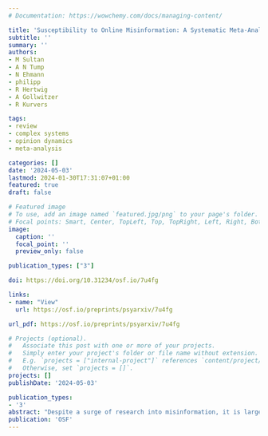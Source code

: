 ```yaml
---
# Documentation: https://wowchemy.com/docs/managing-content/

title: 'Susceptibility to Online Misinformation: A Systematic Meta-Analysis of Demographic and Psychological Factors'
subtitle: ''
summary: ''
authors:
- M Sultan
- A N Tump
- N Ehmann
- philipp
- R Hertwig
- A Gollwitzer
- R Kurvers

tags:
- review
- complex systems
- opinion dynamics
- meta-analysis

categories: []
date: '2024-05-03'
lastmod: 2024-01-30T17:31:07+01:00
featured: true
draft: false

# Featured image
# To use, add an image named `featured.jpg/png` to your page's folder.
# Focal points: Smart, Center, TopLeft, Top, TopRight, Left, Right, BottomLeft, Bottom, BottomRight.
image:
  caption: ''
  focal_point: ''
  preview_only: false

publication_types: ["3"]

doi: https://doi.org/10.31234/osf.io/7u4fg

links:
- name: "View"
  url: https://osf.io/preprints/psyarxiv/7u4fg

url_pdf: https://osf.io/preprints/psyarxiv/7u4fg

# Projects (optional).
#   Associate this post with one or more of your projects.
#   Simply enter your project's folder or file name without extension.
#   E.g. `projects = ["internal-project"]` references `content/project/deep-learning/index.md`.
#   Otherwise, set `projects = []`.
projects: []
publishDate: '2024-05-03'

publication_types:
- '3'
abstract: "Despite a surge of research into misinformation, it is largely unclear who falls for misinformation and why. We conducted a systematic individual participant data meta-analysis covering 256,337 unique choices made by 11,561 participants across 31 experiments. Our metaanalysis reveals the impact of key demographic and psychological factors on online misinformation veracity judgments. We also disentangle the ability to discern between true and false news (discrimination ability) from the response bias, that is, a tendency to label news as either true (true-news bias) or false (false-news bias). We find that older age, higher analytic thinking skills, and identifying as a Democrat are associated with higher discrimination ability. Older age and higher analytical thinking skills are also associated with a false-news bias (caution). In contrast, ideological congruency, motivated reflection, and familiarity are associated with a true-news bias (naïvety). Our results touch upon ongoing debates in the literature and provide critical insights that can help design targeted interventions."
publication: 'OSF'
---
```

